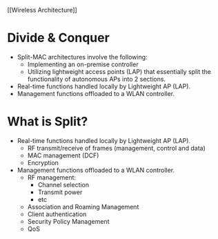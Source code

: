 [[Wireless Architecture]]
# Divide & Conquer
- Split-MAC architectures involve the following:
	- Implementing an on-premise controller
	- Utilizing lightweight access points (LAP) that essentially split the functionality of autonomous APs into 2 sections.
- Real-time functions handled locally by Lightweight AP (LAP).
- Management functions offloaded to a WLAN controller.
# What is Split?
- Real-time functions handled locally by Lightweight AP (LAP).
	- RF transmit/receive of frames (management, control and data)
	- MAC management (DCF)
	- Encryption
- Management functions offloaded to a WLAN controller.
	- RF management:
		- Channel selection
		- Transmit power
		- etc
	- Association and Roaming Management
	- Client authentication
	- Security Policy Management
	- QoS